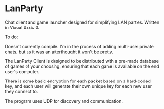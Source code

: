 # LanParty
Chat client and game launcher designed for simplifying LAN parties. Written in Visual Basic 6.

To do:

Doesn't currently compile. I'm in the process of adding multi-user private chats, but as it was an afterthought it won't be pretty.

The LanParty Client is designed to be distributed with a pre-made database of games of your choosing, ensuring that each game is available on the end user's computer.

There is some basic encryption for each packet based on a hard-coded key, and each user will generate their own unique key for each new user they connect to.

The program uses UDP for discovery and communication.
